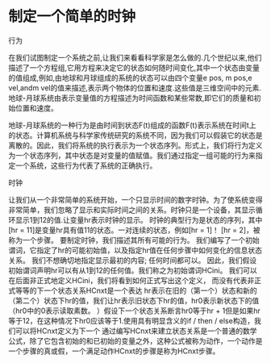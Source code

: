 # 制定一个简单的时钟

行为

在我们试图制定一个系统之前,让我们来看看科学家是怎么做的.几个世纪以来,他们描述了一个方程组,它用方程来决定它的状态如何随时间变化,其中一个状态由变量的值组成,例如,由地球和月球组成的系统的状态可以由四个变量e pos, m pos,e vel,andm vel的值来描述,表示两个物体的位置和速度.这些值是三维空间中的元素.地球-月球系统由表示变量值的方程描述为时间函数和某些常数,即它们的质量和初始位置和速度。

地球-月球系统的一种行为是由时间到状态F(t)组成的函数F(t)表示系统在时间t上的状态。计算机系统与科学家传统研究的系统不同，因为我们可以假装它的状态是离散的。因此，我们将系统的执行表示为一个状态序列。形式上，我们将行为定义为一个状态序列，其中状态是对变量的值赋值。我们通过指定一组可能的行为来指定一个系统，这些行为代表了系统的正确执行。

时钟

让我们从一个非常简单的系统开始，一个只显示时间的数字时钟。为了使系统变得非常简单，我们忽略了显示和实际时间之间的关系。时钟只是一个设备，其显示循环显示1到12的值.让变量hr表示时钟的显示。 时钟的典型行为是状态的序列，其中[hr = 11]是变量hr具有值11的状态。一对连续的状态，例如[hr = 1]！ [hr = 2]，被称为一个步骤。 要制定时钟，我们描述其所有可能的行为。 我们编写了一个初始谓词，它指定了hr的可能初始值，以及指定hr值在任何步骤中如何变化的信息状态关系。 我们不想确切地指定显示最初的内容; 任何时间都可以。 因此，我们假设初始谓词声明hr可以有从1到12的任何值。我们称之为初始谓词HCini。
我们可以在后面非正式地定义HCini，我们将看到如何正式写出这个定义，
而没有代表非正式等等的下一个状态关系HCnxt是一个表达 hr表示在旧的（第一个）状态和新的（第二个）状态下hr的值，我们让hr表示旧状态下hr的值，hr0表示新状态下的值（hr0中的0表示读取素数。 ）假设下一个状态关系断言hr0等于hr + 1但是如果hr等于12，在这种情况下hr0应该等于1.使用具有明显含义的if / then / else构造，我们可以将HCnxt定义为下一个 通过编写HCnxt来建立状态关系是一个普通的数学公式，除了它包含初始的和已初始的变量之外，这种公式被称为动作，一个动作是一个步骤的真或假，一个满足动作HCnxt的步骤是称为HCnxt步骤。
